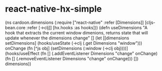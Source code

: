 # react-native-hx-simple

(ns cardoon.dimensions
  (:require
   ["react-native" :refer [Dimensions]]
   [cljs-bean.core :refer [->clj]]
   [hx.hooks :as hooks]))
(defn useDimensions
  "A hook that extracts the current window dimenions,
   returns state that will update whenever the dimensions change"
  []
  (let [[dimensions setDimensions] (hooks/useState (->clj (.get Dimensions "window")))
        onChange (fn [^js obj]
                   (setDimensions (:window (->clj obj))))]
    (hooks/useEffect
      (fn []
        (.addEventListener Dimensions "change" onChange)
        (fn []
          (.removeEventListener Dimensions "change" onChange)))
      [])
    dimensions))
